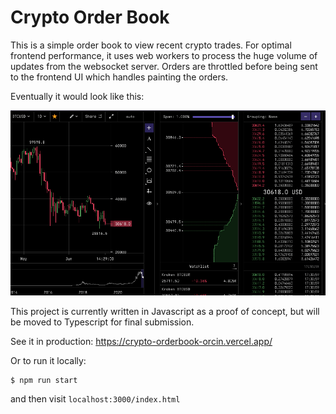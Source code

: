 # Crypto Order Book

This is a simple order book to view recent crypto trades. For optimal frontend performance, it uses web workers to process the huge volume of updates from the websocket server. Orders are throttled before being sent to the frontend UI which handles painting the orders.

Eventually it would look like this:

![orderbook](./meta/orderbook.png)

This project is currently written in Javascript as a proof of concept, but will be moved to Typescript for final submission.

See it in production:
https://crypto-orderbook-orcin.vercel.app/

Or to run it locally:

```
$ npm run start
```

and then visit `localhost:3000/index.html`
